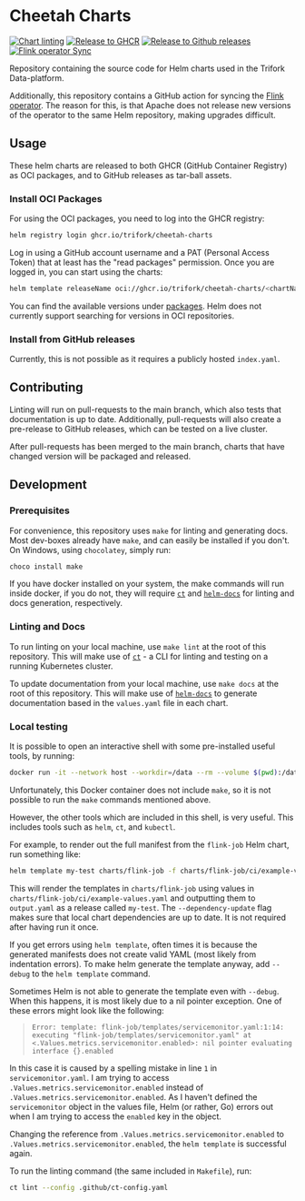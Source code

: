 # Cheetah Charts

[![Chart linting](https://github.com/trifork/cheetah-charts/actions/workflows/lint.yaml/badge.svg)](https://github.com/trifork/cheetah-charts/actions/workflows/lint.yaml)
[![Release to GHCR](https://github.com/trifork/cheetah-charts/actions/workflows/release-oci.yaml/badge.svg)](https://github.com/trifork/cheetah-charts/actions/workflows/release-oci.yaml)
[![Release to Github releases](https://github.com/trifork/cheetah-charts/actions/workflows/release.yaml/badge.svg)](https://github.com/trifork/cheetah-charts/actions/workflows/release.yaml)
[![Flink operator Sync](https://github.com/trifork/cheetah-charts/actions/workflows/flink-operator-sync.yaml/badge.svg)](https://github.com/trifork/cheetah-charts/actions/workflows/flink-operator-sync.yaml)

Repository containing the source code for Helm charts used in the Trifork Data-platform.

Additionally, this repository contains a GitHub action for syncing the [Flink operator](https://nightlies.apache.org/flink/flink-kubernetes-operator-docs-main/).
The reason for this, is that Apache does not release new versions of the operator to the same Helm repository, making upgrades difficult.

## Usage

These helm charts are released to both GHCR (GitHub Container Registry) as OCI packages, and to GitHub releases as tar-ball assets.

### Install OCI Packages

For using the OCI packages, you need to log into the GHCR registry:

```bash
helm registry login ghcr.io/trifork/cheetah-charts
```

Log in using a GitHub account username and a PAT (Personal Access Token) that at least has the "read packages" permission.
Once you are logged in, you can start using the charts:

```bash
helm template releaseName oci://ghcr.io/trifork/cheetah-charts/<chartName> [--version x.x.x]
```

You can find the available versions under [packages](https://github.com/orgs/trifork/packages?repo_name=cheetah-charts).
Helm does not currently support searching for versions in OCI repositories.

### Install from GitHub releases

Currently, this is not possible as it requires a publicly hosted `index.yaml`.

## Contributing

Linting will run on pull-requests to the main branch, which also tests that documentation is up to date.
Additionally, pull-requests will also create a pre-release to GitHub releases, which can be tested on a live cluster.

After pull-requests has been merged to the main branch, charts that have changed version will be packaged and released.

## Development

### Prerequisites

For convenience, this repository uses `make` for linting and generating docs. Most dev-boxes already have `make`, and can easily be installed if you don't. On Windows, using `chocolatey`, simply run:

```bash
choco install make
```

If you have docker installed on your system, the make commands will run inside docker, if you do not, they will require [`ct`](https://github.com/helm/chart-testing) and [`helm-docs`](https://github.com/norwoodj/helm-docs) for linting and docs generation, respectively.

### Linting and Docs

To run linting on your local machine, use `make lint` at the root of this repository.
This will make use of [`ct`](https://github.com/helm/chart-testing) - a CLI for linting and testing on a running Kubernetes cluster.

To update documentation from your local machine, use `make docs` at the root of this repository.
This will make use of [`helm-docs`](https://github.com/norwoodj/helm-docs) to generate documentation based in the `values.yaml` file in each chart.

### Local testing

It is possible to open an interactive shell with some pre-installed useful tools, by running:

```bash
docker run -it --network host --workdir=/data --rm --volume $(pwd):/data quay.io/helmpack/chart-testing:v3.5.0
```

Unfortunately, this Docker container does not include `make`, so it is not possible to run the `make` commands mentioned above.

However, the other tools which are included in this shell, is very useful.
This includes tools such as `helm`, `ct`, and `kubectl`.

For example, to render out the full manifest from the `flink-job` Helm chart, run something like:

```bash
helm template my-test charts/flink-job -f charts/flink-job/ci/example-values.yaml --dependency-update > output.yaml
```

This will render the templates in `charts/flink-job` using values in `charts/flink-job/ci/example-values.yaml` and outputting them to `output.yaml` as a release called `my-test`.
The `--dependency-update` flag makes sure that local chart dependencies are up to date.
It is not required after having run it once.

If you get errors using `helm template`, often times it is because the generated manifests does not create valid YAML (most likely from indentation errors).
To make helm generate the template anyway, add `--debug` to the `helm template` command.

Sometimes Helm is not able to generate the template even with `--debug`.
When this happens, it is most likely due to a nil pointer exception.
One of these errors might look like the following:

> `Error: template: flink-job/templates/servicemonitor.yaml:1:14: executing "flink-job/templates/servicemonitor.yaml" at <.Values.metrics.servicemonitor.enabled>: nil pointer evaluating interface {}.enabled`

In this case it is caused by a spelling mistake in line `1` in `servicemonitor.yaml`.
I am trying to access `.Values.metrics.servicemonitor.enabled` instead of `.Values.metrics.servicemonitor.enabled`.
As I haven't defined the `servicemonitor` object in the values file, Helm (or rather, Go) errors out when I am trying to access the `enabled` key in the object.

Changing the reference from `.Values.metrics.servicemonitor.enabled` to `.Values.metrics.servicemonitor.enabled`, the `helm template` is successful again.

To run the linting command (the same included in `Makefile`), run:

```bash
ct lint --config .github/ct-config.yaml
```
